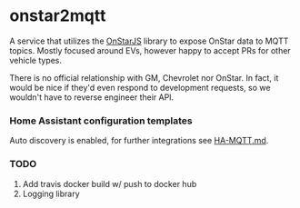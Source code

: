 # onstar2mqtt
A service that utilizes the [OnStarJS](https://github.com/samrum/OnStarJS) library to expose OnStar data to MQTT topics. Mostly focused around EVs, however happy to accept PRs for other vehicle types.

There is no official relationship with GM, Chevrolet nor OnStar. In fact, it would be nice if they'd even respond to development requests, so we wouldn't have to reverse engineer their API.
### Home Assistant configuration templates
Auto discovery is enabled, for further integrations see [HA-MQTT.md](HA-MQTT.md).

### TODO
1. Add travis docker build w/ push to docker hub
1. Logging library